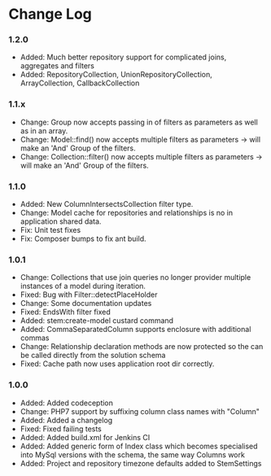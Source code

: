 # Change Log

### 1.2.0

* Added:    Much better repository support for complicated joins, aggregates and filters
* Added:    RepositoryCollection, UnionRepositoryCollection, ArrayCollection, CallbackCollection

### 1.1.x

* Change: Group now accepts passing in of filters as parameters as well as in an array.
* Change: Model::find() now accepts multiple filters as parameters -> will make an 'And' Group of the filters.
* Change: Collection::filter() now accepts multiple filters as parameters -> will make an 'And' Group of the filters.

### 1.1.0

* Added:    New ColumnIntersectsCollection filter type.
* Change:   Model cache for repositories and relationships is no in application shared data.
* Fix:      Unit test fixes
* Fix:      Composer bumps to fix ant build.

### 1.0.1

* Change:   Collections that use join queries no longer provider multiple instances of a model during iteration.
* Fixed:    Bug with Filter::detectPlaceHolder
* Change:   Some documentation updates
* Fixed:    EndsWith filter fixed
* Added:    stem:create-model custard command
* Added:    CommaSeparatedColumn supports enclosure with additional commas
* Change:   Relationship declaration methods are now protected so the can be called directly from the solution schema
* Fixed:    Cache path now uses application root dir correctly.

### 1.0.0

* Added:    Added codeception
* Change:   PHP7 support by suffixing column class names with "Column"
* Added:    Added a changelog
* Fixed:    Fixed failing tests
* Added:    Added build.xml for Jenkins CI
* Added:    Added generic form of Index class which becomes specialised into MySql versions with the schema, the same way Columns work
* Added:    Project and repository timezone defaults added to StemSettings
